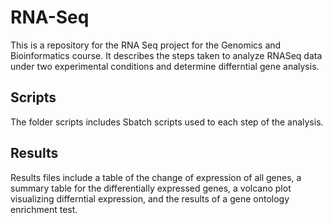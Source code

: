 # RNA-Seq
This is a repository for the RNA Seq project for the Genomics and Bioinformatics course. It describes the steps taken to analyze RNASeq data under two experimental conditions and determine differntial gene analysis. 
## Scripts
The folder scripts includes Sbatch scripts used to each step of the analysis.
## Results
Results files include a table of the change of expression of all genes, a summary table for the differentially expressed genes, a volcano plot visualizing differntial expression, and the results of a gene ontology enrichment test.
